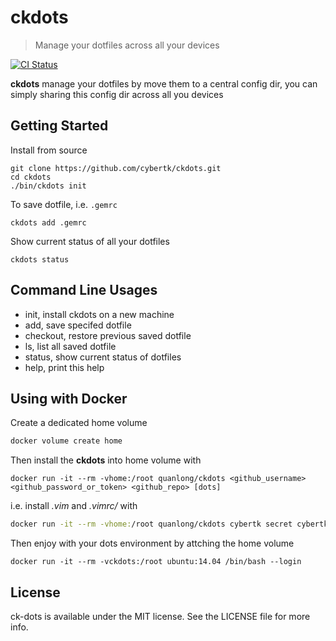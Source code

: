 # ckdots

> Manage your dotfiles across all your devices

[![CI Status](http://img.shields.io/travis/cybertk/ck-dots.svg?style=flat)](https://travis-ci.org/cybertk/ckdots)

**ckdots** manage your dotfiles by move them to a central config dir, you can simply sharing this config dir across all you devices

## Getting Started

Install from source

```
git clone https://github.com/cybertk/ckdots.git
cd ckdots
./bin/ckdots init
```

To save dotfile, i.e. `.gemrc`

```
ckdots add .gemrc
```

Show current status of all your dotfiles

```
ckdots status
```

## Command Line Usages

- init, install ckdots on a new machine
- add, save specifed dotfile
- checkout, restore previous saved dotfile
- ls, list all saved dotfile
- status, show current status of dotfiles
- help, print this help

## Using with Docker

Create a dedicated home volume

```bash
docker volume create home
```

Then install the **ckdots** into home volume with

```
docker run -it --rm -vhome:/root quanlong/ckdots <github_username> <github_password_or_token> <github_repo> [dots]
```

i.e. install *.vim* and *.vimrc/* with

```bash
docker run -it --rm -vhome:/root quanlong/ckdots cybertk secret cybertk/ckdots-config .vim/ .vimrc
```

Then enjoy with your dots environment by attching the home volume

```
docker run -it --rm -vckdots:/root ubuntu:14.04 /bin/bash --login
```

## License

ck-dots is available under the MIT license. See the LICENSE file for more info.
